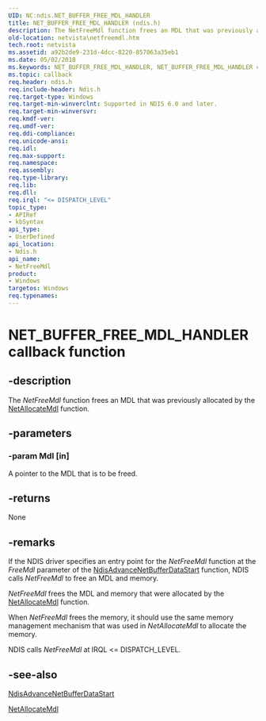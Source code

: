 ```yaml
---
UID: NC:ndis.NET_BUFFER_FREE_MDL_HANDLER
title: NET_BUFFER_FREE_MDL_HANDLER (ndis.h)
description: The NetFreeMdl function frees an MDL that was previously allocated by the NetAllocateMdl function.
old-location: netvista\netfreemdl.htm
tech.root: netvista
ms.assetid: a92b2de9-231d-4dcc-8220-857063a35eb1
ms.date: 05/02/2018
ms.keywords: NET_BUFFER_FREE_MDL_HANDLER, NET_BUFFER_FREE_MDL_HANDLER callback, NetFreeMdl, NetFreeMdl callback function [Network Drivers Starting with Windows Vista], ndis/NetFreeMdl, ndis_netbuf_functions_ref_a005ffba-5557-4d9b-a647-63e9e06fa8ef.xml, netvista.netfreemdl
ms.topic: callback
req.header: ndis.h
req.include-header: Ndis.h
req.target-type: Windows
req.target-min-winverclnt: Supported in NDIS 6.0 and later.
req.target-min-winversvr: 
req.kmdf-ver: 
req.umdf-ver: 
req.ddi-compliance: 
req.unicode-ansi: 
req.idl: 
req.max-support: 
req.namespace: 
req.assembly: 
req.type-library: 
req.lib: 
req.dll: 
req.irql: "<= DISPATCH_LEVEL"
topic_type:
- APIRef
- kbSyntax
api_type:
- UserDefined
api_location:
- Ndis.h
api_name:
- NetFreeMdl
product:
- Windows
targetos: Windows
req.typenames: 
---
```


# NET_BUFFER_FREE_MDL_HANDLER callback function


## -description


The 
  <i>NetFreeMdl</i> function frees an MDL that was previously allocated by the 
  <a href="https://docs.microsoft.com/windows-hardware/drivers/ddi/content/ndis/nc-ndis-net_buffer_allocate_mdl_handler">NetAllocateMdl</a> function.


## -parameters




### -param Mdl [in]

A pointer to the MDL that is to be freed.


## -returns



None




## -remarks



If the NDIS driver specifies an entry point for the 
    <i>NetFreeMdl</i> function at the 
    <i>FreeMdl</i> parameter of the 
    <a href="https://docs.microsoft.com/windows-hardware/drivers/ddi/content/ndis/nf-ndis-ndisadvancenetbufferdatastart">
    NdisAdvanceNetBufferDataStart</a> function, NDIS calls 
    <i>NetFreeMdl</i> to free an MDL and memory.

<i>NetFreeMdl</i> frees the MDL and memory that were allocated by the 
    <a href="https://docs.microsoft.com/windows-hardware/drivers/ddi/content/ndis/nc-ndis-net_buffer_allocate_mdl_handler">NetAllocateMdl</a> function.

When 
    <i>NetFreeMdl</i> frees the memory, it should use the same memory management mechanism that was used in 
    <i>NetAllocateMdl</i> to allocate the memory.

NDIS calls 
    <i>NetFreeMdl</i> at IRQL <= DISPATCH_LEVEL.




## -see-also




<a href="https://docs.microsoft.com/windows-hardware/drivers/ddi/content/ndis/nf-ndis-ndisadvancenetbufferdatastart">
   NdisAdvanceNetBufferDataStart</a>



<a href="https://docs.microsoft.com/windows-hardware/drivers/ddi/content/ndis/nc-ndis-net_buffer_allocate_mdl_handler">NetAllocateMdl</a>
 

 

